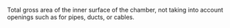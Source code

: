 ﻿Total gross area of the inner surface of the chamber, not taking into account openings such as for pipes, ducts, or cables.